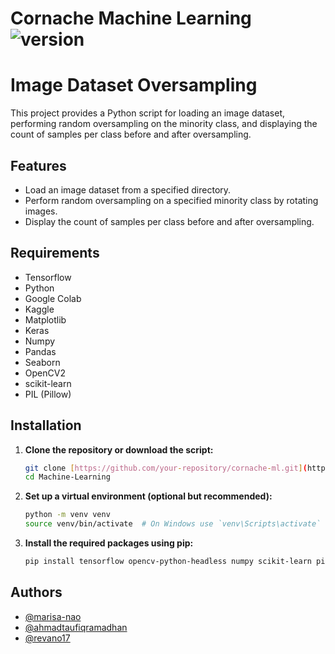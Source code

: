 # Cornache Machine Learning ![version](https://img.shields.io/badge/version-1.0.0-yellow.svg)

# Image Dataset Oversampling

This project provides a Python script for loading an image dataset, performing random oversampling on the minority class, and displaying the count of samples per class before and after oversampling.

## Features

- Load an image dataset from a specified directory.
- Perform random oversampling on a specified minority class by rotating images.
- Display the count of samples per class before and after oversampling.

## Requirements

- Tensorflow
- Python
- Google Colab
- Kaggle
- Matplotlib
- Keras
- Numpy
- Pandas
- Seaborn
- OpenCV2
- scikit-learn
- PIL (Pillow)

## Installation

1. **Clone the repository or download the script:**

   ```bash
   git clone [https://github.com/your-repository/cornache-ml.git](https://github.com/cornacheteam2024/Machine-Learning.git)
   cd Machine-Learning
   ```

2. **Set up a virtual environment (optional but recommended):**

   ```bash
   python -m venv venv
   source venv/bin/activate  # On Windows use `venv\Scripts\activate`
   ```

3. **Install the required packages using pip:**

   ```bash
   pip install tensorflow opencv-python-headless numpy scikit-learn pillow matplotlib keras pandas seaborn
   ```
   
## Authors

- [@marisa-nao](https://github.com/marisa-nao)
- [@ahmadtaufiqramadhan](https://github.com/ahmadtaufiqramadhan)
- [@revano17](https://github.com/Revano17)
